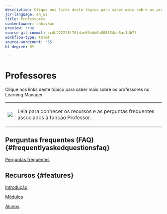 ```yaml
---
description: Clique nos links deste tópico para saber mais sobre os professores no Learning Manager
jcr-language: en_us
title: Professores
contentowner: shhivkum
preview: true
source-git-commit: ccdb222228f76fdae63ebb0a808824ad6ac1db7f
workflow-type: tm+mt
source-wordcount: '55'
ht-degree: 0%

---
```




# Professores

Clique nos links deste tópico para saber mais sobre os professores no Learning Manager

<table> 
 <tbody>
  <tr> 
   <td><img src="assets/instructoricon.jpg"></td> 
   <td><p>Leia para conhecer os recursos e as perguntas frequentes associados à função Professor.</p></td> 
  </tr> 
 </tbody>
</table>

## Perguntas frequentes (FAQ) {#frequentlyaskedquestionsfaq}

[Perguntas frequentes](instructors/frequently-asked-questions-for-instructors.md)

## Recursos {#features}

[Introdução](instructors/feature-summary/getting-started.md)

[Módulos](instructors/feature-summary/modules.md)

[Alunos](instructors/feature-summary/learners.md)
